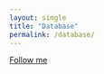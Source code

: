 ```yaml
---
layout: single
title: "Database"
permalink: /database/
---
```


[Follow me](/barakat/database/matroid/)